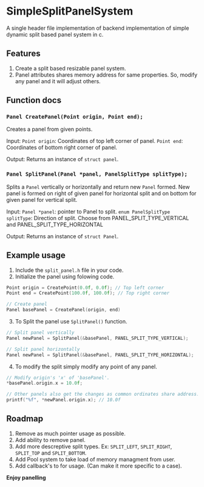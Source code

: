 # SimpleSplitPanelSystem
A single header file implementation of backend implementation of simple dynamic split based panel system in c.

## Features
1. Create a split based resizable panel system.
2. Panel attributes shares memory address for same properties. So, modify any panel and it will adjust others.

## Function docs
### `Panel CreatePanel(Point origin, Point end);`
Creates a panel from given points.

Input:
  `Point origin`: Coordinates of top left corner of panel.
  `Point end`: Coordinates of bottom right corner of panel.

Output:
  Returns an instance of `struct panel`.

### `Panel SplitPanel(Panel *panel, PanelSplitType splitType);`
Splits a `Panel` vertically or horizontally and return new `Panel` formed.
New panel is formed on right of given panel for horizontal split and on
 bottom for given panel for vertical split.

Input:
  `Panel *panel`: pointer to Panel to split.
  `enum PanelSplitType splitType`: Direction of split.
      Choose from PANEL_SPLIT_TYPE_VERTICAL and PANEL_SPLIT_TYPE_HORIZONTAL

Output:
  Returns an instance of `struct Panel`.

## Example usage
1. Include the `split_panel.h` file in your code.
2. Initialize the panel using folowing code.
```c
Point origin = CreatePoint(0.0f, 0.0f); // Top left corner
Point end = CreatePoint(100.0f, 100.0f); // Top right corner

// Create panel
Panel basePanel = CreatePanel(origin, end)
```
3. To Split the panel use `SplitPanel()` function.
```c
// Split panel vertically
Panel newPanel = SplitPanel(&basePanel, PANEL_SPLIT_TYPE_VERTICAL);

// Split panel horizontally
Panel newPanel = SplitPanel(&basePanel, PANEL_SPLIT_TYPE_HORIZONTAL);
```
4. To modify the split simply modify any point of any panel.
```c
// Modify origin's 'x' of 'basePanel'.
*basePanel.origin.x = 10.0f;

// Other panels also get the changes as common ordinates share address.
printf("%f", *newPanel.origin.x); // 10.0f
```

## Roadmap
1. Remove as much pointer usage as possible.
2. Add ability to remove panel.
3. Add more descreptive split types. Ex: `SPLIT_LEFT`, `SPLIT_RIGHT`, `SPLIT_TOP` and `SPLIT_BOTTOM`.
4. Add Pool system to take load of memory managment from user.
5. Add callback's to for usage. (Can make it more specific to a case).

**Enjoy panelling**

